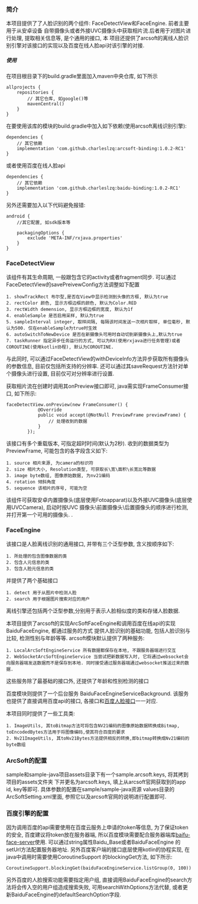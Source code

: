 ### 简介
本项目提供了了人脸识别的两个组件: FaceDetectView和FaceEngine. 前者主要用于从安卓设备
自带摄像头或者外接UVC摄像头中获取相片流.后者用于对图片进行处理, 提取相关信息等, 是个通用的接口, 本
项目还提供了arcsoft的离线人脸识别引擎对该接口的实现以及百度在线人脸api对该引擎的对接.

##### 使用
在项目根目录下的build.gradle里面加入maven中央仓库, 如下所示

    allprojects {
        repositories {
            // 其它仓库, 如google()等
            mavenCentral()
        }
    }

在要使用该库的模块的build.gradle中加入如下依赖(使用arcsoft离线识别引擎):

    dependencies {
        // 其它依赖
        implementation 'com.github.charleslzq:arcsoft-binding:1.0.2-RC1'
    }

或者使用百度在线人脸api


    dependencies {
        // 其它依赖
        implementation 'com.github.charleslzq:baidu-binding:1.0.2-RC1'
    }

另外还需要加入以下代码避免报错:

    android {
        //其它配置, 如sdk版本等

        packagingOptions {
            exclude 'META-INF/rxjava.properties'
        }
    }

### FaceDetectView
该组件有其生命周期, 一般跟包含它的activity或者fragment同步. 可以通过FaceDetectView的savePreivewConfig方法调整如下配置

    1. showTrackRect 布尔型,是否在View中显示检测到头像的方框, 默认为true
    2. rectColor 颜色, 显示方框边框的颜色, 默认为Color.RED
    3. rectWidth demension, 显示方框边框的宽度, 默认为1f
    4. enableSample 是否启用采样, 默认为true
    5. sampleInterval integer, 取样间隔, 每隔该时间发送一次相片取样, 单位毫秒, 默认为500. 仅在enableSample为true时生效
    6. autoSwitchToNewDevice 是否在新摄像头可用时自动切到新摄像头上,默认为true
    7. taskRunner 指定异步任务运行的方式, 可以为RX(使用rxjava进行任务管理)或者COROUTINE(使用kotlin协程), 默认为COROUTINE.

与此同时, 可以通过FaceDetectView的withDeviceInfo方法异步获取所有摄像头的参数信息,
目前仅包括所支持的分辨率. 还可以通过其saveRequest方法针对单个摄像头进行设置, 目前仅可对分辨率进行设置.

获取相片流在创建时调用其onPreview接口即可, java需实现FrameConsumer接口, 如下所示:

    faceDetectView.onPreview(new FrameConsumer() {
                @Override
                public void accept(@NotNull PreviewFrame previewFrame) {
                    // 处理收到的数据
                }
            });

该接口有多个重载版本, 可指定超时时间(默认为2秒). 收到的数据类型为PreviewFrame, 可能包含的各字段含义如下:

    1. source 相片来源, 为camera的标识符
    2. size 相片大小, Resolution类型, 可获取长\宽\面积\长宽比等数据
    3. image byte数组, 图像原始数据, 为nv21编码
    4. rotation 倾斜角度
    5. sequence 该相片的序号, 可能为空

该组件可获取安卓内置摄像头(底层使用Fotoapparat)以及外接UVC摄像头(底层使用UVCCamera), 启动时按UVC
摄像头\前置摄像头\后置摄像头的顺序进行检测, 并打开第一个可用的摄像头. .

### FaceEngine
该接口是人脸离线识别的通用接口, 并带有三个泛型参数, 含义按顺序如下:

    1. 所处理的包含图像数据的类
    2. 包含人元信息的类
    3. 包含人脸元信息的类

并提供了两个基础接口

    1. detect 用于从图片中检测人脸
    2. search 用于根据图片搜索对应的用户

离线引擎还包括两个泛型参数,分别用于表示人脸相似度的类和存储人脸数据.

本项目提供了arcsoft的实现ArcSoftFaceEngine和调用百度在线api的实现BaiduFaceEngine, 都通过服务的方式
提供人脸识别的基础功能, 包括人脸识别与比较, 检测性别与年龄等等. arcsoft模块默认提供了两种服务:

    1. LocalArcSoftEngineService 所有数据都保存在本地, 不跟服务器端进行交互
    2. WebSocketArcSoftEngineService 当尝试把新数据写入时, 它将通过websocket会向服务器端发送数据而不是保存到本地. 同时接受通过服务器端通过websocket推送过来的数据.

这些服务除了最基础的接口外, 还提供了年龄和性别检测的接口

百度模块则提供了一个后台服务 BaiduFaceEngineServiceBackground. 该服务也提供了直接调用百度api的接口, 各接口和[百度人脸接口](http://ai.baidu.com/docs#/Face-Java-SDK/d126963d)一一对应.

本项目同时提供了一些工具类:

    1. ImageUtils, 其toBitmap方法可将包含NV21编码的图像原始数据转换成Bitmap, toEncodedBytes方法用于将图像编码,使其符合百度的要求
    2. Nv21ImageUtils, 其toNv21Bytes方法提供相反的转换,即bitmap转换成Nv21编码的byte数组

### ArcSoft的配置
sample和sample-java项目assets目录下有一个sample.arcsoft.keys, 将其拷到项目的assets文件夹
下并更名为arcsoft.keys, 填上从arcsoft官网获取到的app id, key等即可. 具体参数的配置在sample/sample-java资源
values目录的ArcSoftSetting.xml里面, 参照它以及arcsoft官网的说明进行配置即可.

### 百度引擎的配置
因为调用百度的api需要使用在百度云服务上申请的token等信息, 为了保证token的安全, 百度建议将token放在服务器端,
所以百度模块需要配合服务器端库[baifu-face-server](https://github.com/charleslzq/baidu-face-server)使用. 可以通过string属性Baidu_Base或者BaiduFaceEngine
的setUrl方法配置服务器地址. 另外百度客户端的接口底层使用kotlin的协程实现, 在java中调用时需要使用CoroutineSupport
的blockingGet方法, 如下所示:

    CoroutineSupport.blockingGet(baiduFaceEngineService.listGroup(0, 100))

另外百度的人脸搜索功能需要指定用户组, 直接调用BaiduFaceEngine的search方法将会传入空的用户组造成搜索失败, 可用searchWithOptions方法代替, 或者更新BaiduFaceEngine的defaultSearchOption字段.

